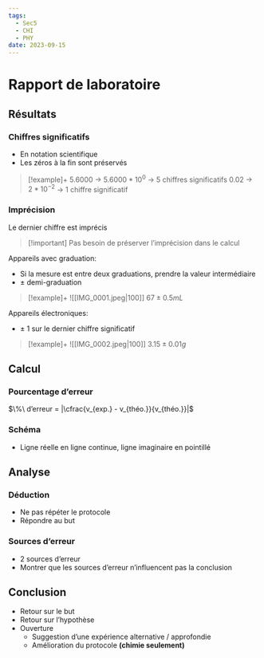 ```yaml
---
tags:
  - Sec5
  - CHI
  - PHY
date: 2023-09-15
---
```


# Rapport de laboratoire

## Résultats

### Chiffres significatifs

- En notation scientifique
- Les zéros à la fin sont préservés

> [!example]+
> 5.6000 -> $5.6000 * 10^0$ -> 5 chiffres significatifs
> 0.02 -> $2 * 10^{-2}$ -> 1 chiffre significatif

### Imprécision

Le dernier chiffre est imprécis

> [!important] Pas besoin de préserver l’imprécision dans le calcul

Appareils avec graduation:

- Si la mesure est entre deux graduations, prendre la valeur intermédiaire
- $\pm$ demi-graduation

> [!example]+
> ![[IMG_0001.jpeg|100]] $67\pm0.5mL$

Appareils électroniques:

- $\pm$ 1 sur le dernier chiffre significatif

> [!example]+
> ![[IMG_0002.jpeg|100]] $3.15\pm0.01g$

## Calcul

### Pourcentage d’erreur

$\%\ d’erreur = |\cfrac{v_{exp.} - v_{théo.}}{v_{théo.}}|$

### Schéma

- Ligne réelle en ligne continue, ligne imaginaire en pointillé

## Analyse

### Déduction

- Ne pas répéter le protocole
- Répondre au but

### Sources d’erreur

- 2 sources d’erreur
- Montrer que les sources d’erreur n’influencent pas la conclusion

## Conclusion

- Retour sur le but
- Retour sur l’hypothèse
- Ouverture
	- Suggestion d’une expérience alternative / approfondie
	- Amélioration du protocole **(chimie seulement)**